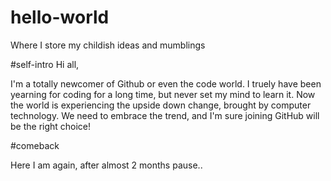 # hello-world
Where I store my childish ideas and mumblings

#self-intro
Hi all,

I'm a totally newcomer of Github or even the code world. I truely have been yearning for coding for a long time, but never set my mind to learn it. Now the world is experiencing the upside down change, brought by computer technology. We need to embrace the trend, and I'm sure joining GitHub will be the right choice!

#comeback

Here I am again, after almost 2 months pause..
